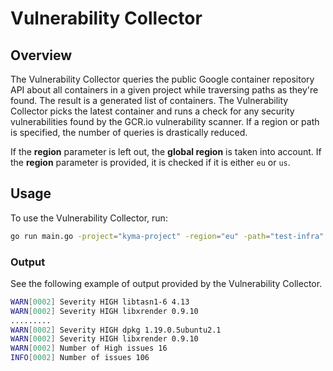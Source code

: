# Vulnerability Collector

## Overview
The Vulnerability Collector queries the public Google container repository API about all containers in a given project while traversing paths as they're found. The result is a generated list of containers. The Vulnerability Collector picks the latest container and runs a check for any security vulnerabilities found by the GCR.io vulnerability scanner. If a region or path is specified, the number of queries is drastically reduced.

If the **region** parameter is left out, the **global region** is taken into account. If the **region** parameter is provided, it is checked if it is either `eu` or `us`.

## Usage

To use the Vulnerability Collector, run:

```bash
go run main.go -project="kyma-project" -region="eu" -path="test-infra"
```

### Output

See the following example of output provided by the Vulnerability Collector.
```bash
WARN[0002] Severity HIGH libtasn1-6 4.13
WARN[0002] Severity HIGH libxrender 0.9.10
.........
WARN[0002] Severity HIGH dpkg 1.19.0.5ubuntu2.1
WARN[0002] Severity HIGH libxrender 0.9.10
WARN[0002] Number of High issues 16
INFO[0002] Number of issues 106
```
